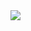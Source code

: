 <img src="https://cdn.discordapp.com/attachments/897304698468565022/952361580014755900/Binary_code_2.gif">
